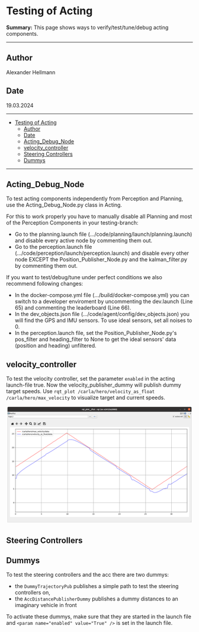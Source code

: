 # Testing of Acting

**Summary:** This page shows ways to verify/test/tune/debug acting components.

---

## Author

Alexander Hellmann

## Date

19.03.2024

---
<!-- TOC -->
- [Testing of Acting](#testing-of-acting)
  - [Author](#author)
  - [Date](#date)
  - [Acting\_Debug\_Node](#acting_debug_node)
  - [velocity\_controller](#velocity_controller)
  - [Steering Controllers](#steering-controllers)
  - [Dummys](#dummys)
<!-- TOC -->

---

## Acting_Debug_Node

To test acting components independently from Perception and Planning, use the Acting_Debug_Node.py class in Acting.

For this to work properly you have to manually disable all Planning and most of the Perception Components in your testing-branch:

- Go to the planning.launch file (.../code/planning/launch/planning.launch) and disable every active node by commenting them out.
- Go to the perception.launch file (.../code/perception/launch/perception.launch) and disable every other node EXCEPT the Position_Publisher_Node.py and the kalman_filter.py by commenting them out.

If you want to test/debug/tune under perfect conditions we also recommend following changes:

- In the docker-compose.yml file (.../build/docker-compose.yml) you can switch to a developer enviroment by uncommenting the dev.launch (Line 65) and commenting the leaderboard (Line 66).
- In the dev_objects.json file (.../code/agent/config/dev_objects.json) you will find the GPS and IMU sensors. To use ideal sensors, set all noises to 0.
- In the perception.launch file, set the Position_Publisher_Node.py's pos_filter and heading_filter to None to get the ideal sensors' data (position and heading) unfiltered.

## velocity_controller

To test the velocity controller, set the parameter ```enabled``` in the acting launch-file true. Now the velocity_publisher_dummy will publish dummy target speeds. Use ```rqt_plot /carla/hero/velocity_as_float /carla/hero/max_velocity``` to visualize target and current speeds.

![image not found](./../00_assets/testing_velocity_pid.png)

## Steering Controllers

## Dummys

To test the steering controllers and the acc there are two dummys:

- the ```DummyTrajectoryPub``` publishes a simple path to test the steering controllers on,
- the ```AccDistancePublisherDummy``` publishes a dummy distances to an imaginary vehicle in front

To activate these dummys, make sure that they are started in the launch file and ```<param name="enabled" value="True" />``` is set in the launch file.
